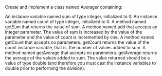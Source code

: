 Create and implement a class named Averager containing:

An instance variable named sum of type integer, initialized to 0.
An instance variable named count of type integer, initialized to 0.
A method named getSum that returns the value of sum.
A method named add that accepts an integer parameter. The value of sum is increased by the value of the parameter and the value of count is incremented by one.
A method named getCount that accepts no parameters. getCount returns the value of the count instance variable, that is, the number of values added to sum.
A method named getAverage that accepts no parameters. getAverage returns the average of the values added to sum. The value returned should be a value of type double (and therefore you must cast the instance variables to double prior to performing the division).